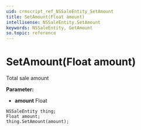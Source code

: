 ```yaml
---
uid: crmscript_ref_NSSaleEntity_SetAmount
title: SetAmount(Float amount)
intellisense: NSSaleEntity.SetAmount
keywords: NSSaleEntity, GetAmount
so.topic: reference
---
```


# SetAmount(Float amount)

Total sale amount

**Parameter:** 
 - **amount** Float

```crmscript
NSSaleEntity thing;
Float amount;
thing.SetAmount(amount);
```

